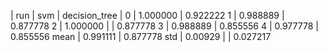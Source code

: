 | run | svm    | decision_tree    |
    0  | 1.000000   |    0.922222
    1  | 0.988889   |    0.877778
    2  | 1.000000   |  |  0.877778
    3  | 0.988889   |    0.855556
    4  | 0.977778   |    0.855556
  mean |  0.991111  |     0.877778
  std  |  0.00929 | |      0.027217